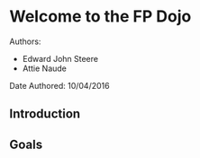Welcome to the FP Dojo
======================

Authors:
 - Edward John Steere
 - Attie Naude

Date Authored:
 10/04/2016

Introduction
------------

Goals
-----

